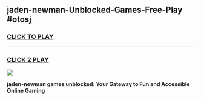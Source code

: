 
## jaden-newman-Unblocked-Games-Free-Play #otosj
<h3>
<a href="https://us.freeplayer.one?title=jaden-newman&ref=9M">CLICK TO PLAY</a></h3>
<hr>

<h3>
<a href="https://us.freeplayer.one?title=jaden-newman&ref=9M">CLICK 2 PLAY</a>
  
</h3>

<a href="https://us.freeplayer.one?title=jaden-newman&ref=9M"><img src="https://clearcache.store/games.png"></a>


**jaden-newman games unblocked: Your Gateway to Fun and Accessible Online Gaming**
